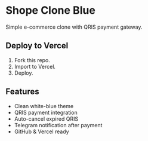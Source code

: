 # Shope Clone Blue

Simple e-commerce clone with QRIS payment gateway.

## Deploy to Vercel

1. Fork this repo.
2. Import to Vercel.
3. Deploy.

## Features

- Clean white-blue theme
- QRIS payment integration
- Auto-cancel expired QRIS
- Telegram notification after payment
- GitHub & Vercel ready
